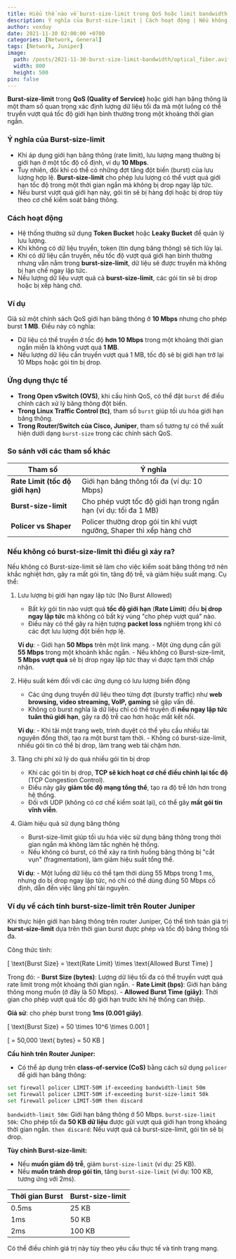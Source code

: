 ```yaml
---
title: Hiểu thế nào về burst-size-limit trong QoS hoặc limit bandwidth
description: Ý nghĩa của Burst-size-limit | Cách hoạt động | Nếu không có Burst-size-limit thì điều gì xảy ra?
author: voxduy
date: 2021-11-30 02:00:00 +0700
categories: [Network, General]
tags: [Network, Juniper]
image:
  path: /posts/2021-11-30-burst-size-limit-bandwidth/optical_fiber.avif
  width: 800
  height: 500
pin: false
---
```


**Burst-size-limit** trong **QoS (Quality of Service)** hoặc giới hạn băng thông là một tham số quan trọng xác định lượng dữ liệu tối đa mà một luồng có thể truyền vượt quá tốc độ giới hạn bình thường trong một khoảng thời gian ngắn.

### **Ý nghĩa của Burst-size-limit**

- Khi áp dụng giới hạn băng thông (rate limit), lưu lượng mạng thường bị giới hạn ở một tốc độ cố định, ví dụ **10 Mbps**.
- Tuy nhiên, đôi khi có thể có những đợt tăng đột biến (burst) của lưu lượng hợp lệ. **Burst-size-limit** cho phép lưu lượng có thể vượt quá giới hạn tốc độ trong một thời gian ngắn mà không bị drop ngay lập tức.
- Nếu burst vượt quá giới hạn này, gói tin sẽ bị hàng đợi hoặc bị drop tùy theo cơ chế kiểm soát băng thông.

### **Cách hoạt động**

- Hệ thống thường sử dụng **Token Bucket** hoặc **Leaky Bucket** để quản lý lưu lượng.
- Khi không có dữ liệu truyền, token (tín dụng băng thông) sẽ tích lũy lại.
- Khi có dữ liệu cần truyền, nếu tốc độ vượt quá giới hạn bình thường nhưng vẫn nằm trong **burst-size-limit**, dữ liệu sẽ được truyền mà không bị hạn chế ngay lập tức.
- Nếu lượng dữ liệu vượt quá cả **burst-size-limit**, các gói tin sẽ bị drop hoặc bị xếp hàng chờ.

### **Ví dụ**

Giả sử một chính sách QoS giới hạn băng thông ở **10 Mbps** nhưng cho phép burst **1 MB**. Điều này có nghĩa:

- Dữ liệu có thể truyền ở tốc độ **hơn 10 Mbps** trong một khoảng thời gian ngắn miễn là không vượt quá **1 MB**.
- Nếu lượng dữ liệu cần truyền vượt quá 1 MB, tốc độ sẽ bị giới hạn trở lại 10 Mbps hoặc gói tin bị drop.

### **Ứng dụng thực tế**

- **Trong Open vSwitch (OVS)**, khi cấu hình QoS, có thể đặt `burst` để điều chỉnh cách xử lý băng thông đột biến.
- **Trong Linux Traffic Control (tc)**, tham số `burst` giúp tối ưu hóa giới hạn băng thông.
- **Trong Router/Switch của Cisco, Juniper**, tham số tương tự có thể xuất hiện dưới dạng `burst-size` trong các chính sách QoS.

### **So sánh với các tham số khác**

| Tham số | Ý nghĩa |
|---------|--------|
| **Rate Limit (tốc độ giới hạn)** | Giới hạn băng thông tối đa (ví dụ: 10 Mbps) |
| **Burst-size-limit** | Cho phép vượt tốc độ giới hạn trong ngắn hạn (ví dụ: tối đa 1 MB) |
| **Policer vs Shaper** | Policer thường drop gói tin khi vượt ngưỡng, Shaper thì xếp hàng chờ |

### **Nếu không có burst-size-limit thì điều gì xảy ra?**

Nếu không có Burst-size-limit sẽ làm cho việc kiểm soát băng thông trở nên khắc nghiệt hơn, gây ra mất gói tin, tăng độ trễ, và giảm hiệu suất mạng. Cụ thể:

1. Lưu lượng bị giới hạn ngay lập tức (No Burst Allowed)
    - Bất kỳ gói tin nào vượt quá **tốc độ giới hạn** (**Rate Limit**) đều **bị drop ngay lập tức** mà không có bất kỳ vùng "cho phép vượt quá" nào.
    - Điều này có thể gây ra hiện tượng **packet loss** nghiêm trọng khi có các đợt lưu lượng đột biến hợp lệ.

    **Ví dụ**:
        - Giới hạn **50 Mbps** trên một link mạng.
        - Một ứng dụng cần gửi **55 Mbps** trong một khoảnh khắc ngắn.
        - Nếu không có Burst-size-limit, **5 Mbps vượt quá** sẽ bị drop ngay lập tức thay vì được tạm thời chấp nhận.

2. Hiệu suất kém đối với các ứng dụng có lưu lượng biến động
    - Các ứng dụng truyền dữ liệu theo từng đợt (bursty traffic) như **web browsing, video streaming, VoIP, gaming** sẽ gặp vấn đề.
    - Không có burst nghĩa là dữ liệu chỉ có thể truyền đi **nếu ngay lập tức tuân thủ giới hạn**, gây ra độ trễ cao hơn hoặc mất kết nối.

    **Ví dụ**:
        - Khi tải một trang web, trình duyệt có thể yêu cầu nhiều tài nguyên đồng thời, tạo ra một burst tạm thời.
        - Không có burst-size-limit, nhiều gói tin có thể bị drop, làm trang web tải chậm hơn.

3. Tăng chi phí xử lý do quá nhiều gói tin bị drop
    - Khi các gói tin bị drop, **TCP sẽ kích hoạt cơ chế điều chỉnh lại tốc độ** (TCP Congestion Control).
    - Điều này gây **giảm tốc độ mạng tổng thể**, tạo ra độ trễ lớn hơn trong hệ thống.
    - Đối với UDP (không có cơ chế kiểm soát lại), có thể gây **mất gói tin vĩnh viễn**.

4. Giảm hiệu quả sử dụng băng thông
    - Burst-size-limit giúp tối ưu hóa việc sử dụng băng thông trong thời gian ngắn mà không làm tắc nghẽn hệ thống.
    - Nếu không có burst, có thể xảy ra tình huống băng thông bị "cắt vụn" (fragmentation), làm giảm hiệu suất tổng thể.

    **Ví dụ**:
        - Một luồng dữ liệu có thể tạm thời dùng 55 Mbps trong 1 ms, nhưng do bị drop ngay lập tức, nó chỉ có thể dùng đúng 50 Mbps cố định, dẫn đến việc lãng phí tài nguyên.

### Ví dụ về cách tính burst-size-limit trên Router Juniper

Khi thực hiện giới hạn băng thông trên router Juniper, Có thể tính toán giá trị **burst-size-limit** dựa trên thời gian burst được phép và tốc độ băng thông tối đa.

Công thức tính:

\[
\text{Burst Size} = \text{Rate Limit} \times \text{Allowed Burst Time}
\]

Trong đó:
    - **Burst Size (bytes)**: Lượng dữ liệu tối đa có thể truyền vượt quá rate limit trong một khoảng thời gian ngắn.
    - **Rate Limit (bps)**: Giới hạn băng thông mong muốn (ở đây là 50 Mbps).
    - **Allowed Burst Time (giây)**: Thời gian cho phép vượt quá tốc độ giới hạn trước khi hệ thống can thiệp.

**Giả sử**: cho phép burst trong **1ms (0.001 giây)**.

\[
\text{Burst Size} = 50 \times 10^6 \times 0.001
\]

\[
= 50,000 \text{ bytes} = 50 KB
\]

**Cấu hình trên Router Juniper:**

- Có thể áp dụng trên **class-of-service (CoS)** bằng cách sử dụng `policer` để giới hạn băng thông:

```bash
set firewall policer LIMIT-50M if-exceeding bandwidth-limit 50m
set firewall policer LIMIT-50M if-exceeding burst-size-limit 50k
set firewall policer LIMIT-50M then discard
```

`bandwidth-limit 50m`: Giới hạn băng thông ở 50 Mbps.
`burst-size-limit 50k`: Cho phép tối đa **50 KB dữ liệu** được gửi vượt quá giới hạn trong khoảng thời gian ngắn.
`then discard`: Nếu vượt quá cả burst-size-limit, gói tin sẽ bị drop.

**Tùy chỉnh Burst-size-limit:**

- Nếu **muốn giảm độ trễ**, giảm `burst-size-limit` (ví dụ: 25 KB).
- Nếu **muốn tránh drop gói tin**, tăng `burst-size-limit` (ví dụ: 100 KB, tương ứng với 2ms).

| Thời gian Burst | Burst-size-limit |
|----------------|----------------|
| 0.5ms | 25 KB |
| 1ms | 50 KB |
| 2ms | 100 KB |

Có thể điều chỉnh giá trị này tùy theo yêu cầu thực tế và tình trạng mạng.

